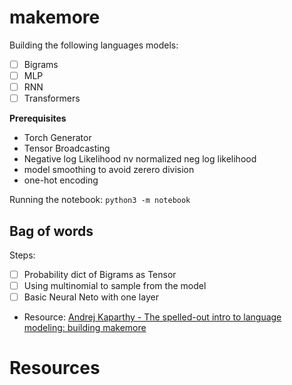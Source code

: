 # makemore

Building the following languages models:
- [ ] Bigrams
- [ ] MLP
- [ ] RNN
- [ ] Transformers

**Prerequisites**

- Torch Generator
- Tensor Broadcasting
- Negative log Likelihood nv normalized neg log likelihood
- model smoothing to avoid zerero division
- one-hot encoding

Running the notebook: `python3 -m notebook`

## Bag of words

Steps:
- [ ] Probability dict of Bigrams as Tensor
- [ ] Using multinomial to sample from the model
- [ ] Basic Neural Neto with one layer

- Resource: [Andrej Kaparthy - The spelled-out intro to language modeling: building makemore](https://www.youtube.com/watch?v=PaCmpygFfXo&list=PLAqhIrjkxbuWI23v9cThsA9GvCAUhRvKZ&index=2&ab_channel=AndrejKarpathy)

# Resources



